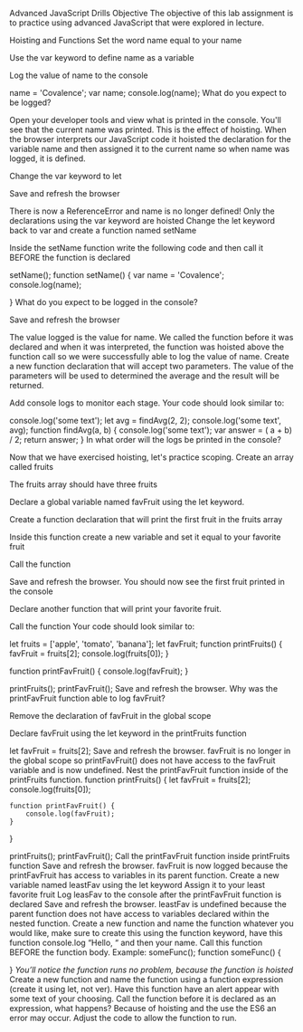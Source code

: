Advanced JavaScript Drills
Objective
The objective of this lab assignment is to practice using advanced JavaScript that were explored in lecture.

Hoisting and Functions
Set the word name equal to your name

Use the var keyword to define name as a variable

Log the value of name to the console

name = 'Covalence';
var name;
console.log(name);
What do you expect to be logged?

Open your developer tools and view what is printed in the console. You'll see that the current name was printed.
This is the effect of hoisting. When the browser interprets our JavaScript code it hoisted the declaration for the variable name and then assigned it to the current name so when name was logged, it is defined.

Change the var keyword to let

Save and refresh the browser

There is now a ReferenceError and name is no longer defined!
Only the declarations using the var keyword are hoisted
Change the let keyword back to var and create a function named setName

Inside the setName function write the following code and then call it BEFORE the function is declared

setName();
function setName() {
    var name = 'Covalence';
    console.log(name);

}
What do you expect to be logged in the console?

Save and refresh the browser

The value logged is the value for name.
We called the function before it was declared and when it was interpreted, the function was hoisted above the function call so we were successfully able to log the value of name.
Create a new function declaration that will accept two parameters. The value of the parameters will be used to determined the average and the result will be returned.

Add console logs to monitor each stage. Your code should look similar to:

console.log('some text');
let avg = findAvg(2, 2);
console.log('some text', avg);
function findAvg(a, b) {
    console.log('some text');
    var answer = ( a + b) / 2;
    return answer;
}
In what order will the logs be printed in the console?

Now that we have exercised hoisting, let's practice scoping.
Create an array called fruits

The fruits array should have three fruits

Declare a global variable named favFruit using the let keyword.

Create a function declaration that will print the first fruit in the fruits array

Inside this function create a new variable and set it equal to your favorite fruit

Call the function

Save and refresh the browser. You should now see the first fruit printed in the console

Declare another function that will print your favorite fruit.

Call the function
Your code should look similar to:

let fruits = ['apple', 'tomato', 'banana'];
let favFruit;
function printFruits() {
    favFruit = fruits[2];
    console.log(fruits[0]);
}

function printFavFruit() {
    console.log(favFruit);
}

printFruits();
printFavFruit();
Save and refresh the browser.
Why was the printFavFruit function able to log favFruit?

Remove the declaration of favFruit in the global scope

Declare favFruit using the let keyword in the printFruits function

let favFruit = fruits[2];
Save and refresh the browser. favFruit is no longer in the global scope so printFavFruit() does not have access to the favFruit variable and is now undefined.
Nest the printFavFruit function inside of the printFruits function.
function printFruits() {
    let favFruit = fruits[2];
    console.log(fruits[0]);

    function printFavFruit() {
        console.log(favFruit);
    }
}

printFruits();
printFavFruit();
Call the printFavFruit function inside printFruits function
Save and refresh the browser. favFruit is now logged because the printFavFruit has access to variables in its parent function.
Create a new variable named leastFav using the let keyword
Assign it to your least favorite fruit
Log leasFav to the console after the printFavFruit function is declared
Save and refresh the browser. leastFav is undefined because the parent function does not have access to variables declared within the nested function.
Create a new function and name the function whatever you would like, make sure to create this using the function keyword, have this function console.log “Hello, “ and then your name. Call this function BEFORE the function body. Example:
someFunc();
function someFunc() {

}
*You’ll notice the function runs no problem, because the function is hoisted*
Create a new function and name the function using a function expression (create it using let, not ver). Have this function have an alert appear with some text of your choosing.
Call the function before it is declared as an expression, what happens? Because of hoisting and the use the ES6 an error may occur. Adjust the code to allow the function to run.
